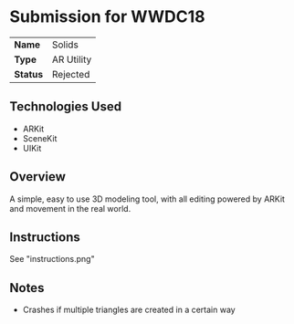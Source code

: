 # Submission for WWDC18

<table>
  <tr>
    <td><strong>Name</strong></td>
    <td>Solids</td>
  </tr>
  <tr>
    <td><strong>Type</strong></td>
    <td>AR Utility</td>
  </tr>
  <tr>
    <td><strong>Status</strong></td>
    <td>Rejected</td>
  </tr>
</table>

## Technologies Used
- ARKit
- SceneKit
- UIKit

## Overview
A simple, easy to use 3D modeling tool, with all editing powered by ARKit and movement in the real world. 

## Instructions
See "instructions.png"

## Notes
- Crashes if multiple triangles are created in a certain way

